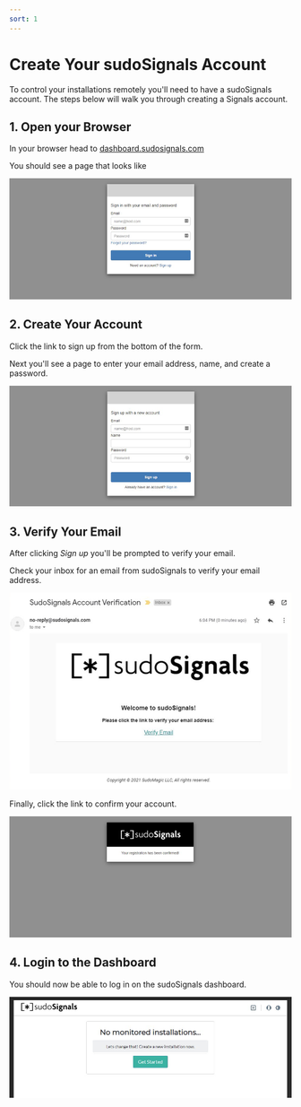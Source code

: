 ```yaml
---
sort: 1
---
```


# Create Your sudoSignals Account

To control your installations remotely you'll need to have a sudoSignals account. The steps below will walk you through creating a Signals account.

## 1. Open your Browser
In your browser head to [dashboard.sudosignals.com](https://dashboard.sudosignals.com/)

You should see a page that looks like

![Create Account 001](../assets/images/gettingStarted/create-account-001.png)

## 2. Create Your Account

Click the link to sign up from the bottom of the form.

Next you'll see a page to enter your email address, name, and create a password.

![Create Account 002](../assets/images/gettingStarted/create-account-002.png)

## 3. Verify Your Email

After clicking *Sign up* you'll be prompted to verify your email.

Check your inbox for an email from sudoSignals to verify your email address.

![Create Account 003](../assets/images/gettingStarted/create-account-003.png)


Finally, click the link to confirm your account.

![Create Account 004](../assets/images/gettingStarted/create-account-004.png)


## 4. Login to the Dashboard

You should now be able to log in on the sudoSignals dashboard.

![Create Account 005](../assets/images/gettingStarted/create-account-005.png)
